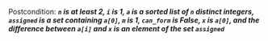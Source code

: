 Postcondition: ***`n` is at least 2, `i` is 1, `a` is a sorted list of `n` distinct integers, `assigned` is a set containing `a[0]`, `m` is 1, `can_form` is False, `x` is `a[0]`, and the difference between `a[i]` and `x` is an element of the set `assigned`***